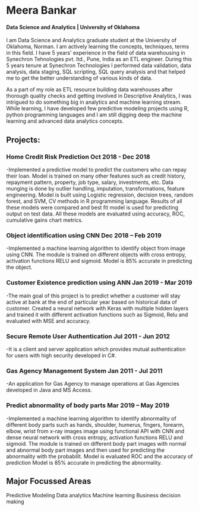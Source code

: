 # Meera Bankar
#### Data Science and Analytics | University of Oklahoma

I am Data Science and Analytics graduate student at the University of Oklahoma, Norman. I am actively learning the concepts, techniques, terms in this field. I have 5 years' experience in the field of data warehousing in Synechron Tehnologies pvt. ltd., Pune, India as an ETL engineer. During this 5 years tenure at Synechron Technologies I performed data validation, data analysis, data staging, SQL scripting, SQL query analysis and that helped me to get the better understanding of various kinds of data.

As a part of my role as ETL resource building data warehouses after thorough quality checks and getting involved in Descriptive Analytics, I was intrigued to do something big in analytics and machine learning stream. While learning, I have developed few predictive modeling projects using R, python programming languages and I am still digging deep the machine learning and advanced data analytics concepts.



## Projects:

### Home Credit Risk Prediction                                                                                      Oct 2018 - Dec 2018

-Implemented a predictive model to predict the customers who can repay their loan. Model is trained on many other features such as credit history, repayment pattern, property, job type, salary, investments, etc. Data munging is done by outlier handling, imputation, transformations, feature engineering. Model is built using Logistic regression, decision trees, random forest, and SVM, CV methods in R programming language. Results of all these models were compared and best fit model is used for predicting output on test data. All these models are evaluated using accuracy, ROC, cumulative gains chart metrics.



### Object identification using CNN                                                                                  Dec 2018 – Feb 2019

-Implemented a machine learning algorithm to identify object from image using CNN. The module is trained on different objects with cross entropy, activation functions RELU and sigmoid. Model is 85% accurate in predicting the object.



### Customer Existence prediction using ANN                                                                          Jan 2019 - Mar 2019

-The main goal of this project is to predict whether a customer will stay active at bank at the end of particular year based on historical data of customer. Created a neural network with Keras with multiple hidden layers and trained it with different activation functions such as Sigmoid, Relu and evaluated with MSE and accuracy.



### Secure Remote User Authentication                                                                                Jul 2011 - Jun 2012

-It is a client and server application which provides mutual authentication for users with high security developed in C#. 



### Gas Agency Management System                                                                                    Jan 2011 - Jul 2011

-An application for Gas Agency to manage operations at Gas Agencies developed in Java and MS Access.


### Predict abnormality of body parts                                                                               Mar 2019 – May 2019

-Implemented a machine learning algorithm to identify abnormality of different body parts such as hands, shoulder, humerus, fingers, forearm, elbow, wrist from x-ray images image using functional API with CNN and dense neural network with cross entropy, activation functions RELU and sigmoid. The module is trained on different body part images with normal and abnormal body part images and then used for predicting the abnormality with the probabilit. Model is evaluated ROC and the accuracy of prediction Model is 85% accurate in predicting the abnormality.

## Major Focussed Areas 
Predictive Modeling
Data analytics
Machine learning
Business decision making
